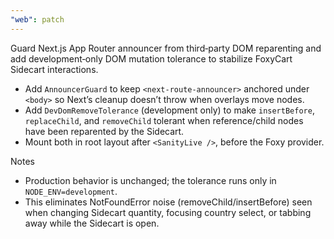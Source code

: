 ```yaml
---
"web": patch
---
```


Guard Next.js App Router announcer from third‑party DOM reparenting and add development‑only DOM mutation tolerance to stabilize FoxyCart Sidecart interactions.

- Add `AnnouncerGuard` to keep `<next-route-announcer>` anchored under `<body>` so Next’s cleanup doesn’t throw when overlays move nodes.
- Add `DevDomRemoveTolerance` (development only) to make `insertBefore`, `replaceChild`, and `removeChild` tolerant when reference/child nodes have been reparented by the Sidecart.
- Mount both in root layout after `<SanityLive />`, before the Foxy provider.

Notes

- Production behavior is unchanged; the tolerance runs only in `NODE_ENV=development`.
- This eliminates NotFoundError noise (removeChild/insertBefore) seen when changing Sidecart quantity, focusing country select, or tabbing away while the Sidecart is open.

